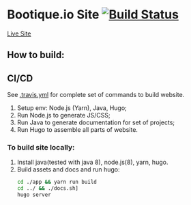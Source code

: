 # Bootique.io Site [![Build Status](https://travis-ci.org/bootique/bootique-io.svg)](https://travis-ci.org/bootique/bootique-io)

[Live Site](https://bootique.io/)

## How to build:

## CI/CD

See [.travis.yml](./.travis.yml) for complete set of commands to build website.

1. Setup env: Node.js (Yarn), Java, Hugo;
1. Run Node.js to generate JS/CSS;
1. Run Java to generate documentation for set of projects;
1. Run Hugo to assemble all parts of website.

### To build site locally:

1. Install java(tested with java 8), node.js(8), yarn, hugo.
2. Build assets and docs and run hugo:
    ```bash
    cd ./app && yarn run build
    cd ../ && ./docs.sh]
    hugo server
    ```
